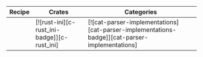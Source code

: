 | Recipe | Crates | Categories |
|--------|--------|------------|
|  | [![rust-ini][c-rust_ini-badge]][c-rust_ini] | [![cat-parser-implementations][cat-parser-implementations-badge]][cat-parser-implementations] |

